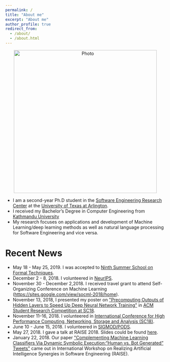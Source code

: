 ```yaml
---
permalink: /
title: "About me"
excerpt: "About me"
author_profile: true
redirect_from: 
  - /about/
  - /about.html
---
```


<p align="center">
  <img src="https://50417.github.io/files/Sohil_IMG.jpg?raw=true" alt="Photo" style="width: 450px;"/> 
</p>

* I am a second-year Ph.D student in the [Software Engineering Research Center](https://cse.uta.edu/research/centers-labs.php#serc) at the [University of Texas at Arlington](https://www.uta.edu). 
* I received my Bachelor’s Degree in Computer Engineering from [Kathmandu University](ku.edu.np) 
*  My research focuses on applications and development of Machine Learning/deep learning methods as well as natural language processing for Software Engineering and vice versa.


# Recent News

* May 18 - May 25, 2019. I was accepted to [Ninth Summer School on Formal Techniques](http://fm.csl.sri.com/SSFT19/).
* December 2 - 8, 2018. I volunteered in [NeurIPS](https://nips.cc/Conferences/2018).
* November 30 - December 2,2018. I received travel grant to attend Self-Organizing Conference on Machine Learning (https://sites.google.com/view/socml-2018/home).
* November 13, 2018, I presented my poster on ["Precomputing Outputs of Hidden Layers to Speed Up Deep Neural Network Training"]( https://sc18.supercomputing.org/proceedings/src_poster/src_poster_pages/spost127.html) in [ACM Student Research Competition at SC18](https://sc18.supercomputing.org/session/?sess=sess325).
* November 11–16, 2018. I volunteered in [International Conference for High Performance Computing, Networking, Storage and Analysis (SC18)](https://sc18.supercomputing.org/).
* June 10 - June 15, 2018. I volunteered in [SIGMOD/PODS](https://sigmod2018.org/).
* May 27, 2018. I gave a talk at RAISE 2018. Slides could be found [here](http://ranger.uta.edu/~csallner/papers/Shrestha18Complementing_Slides.pptx).
* January 22, 2018. Our paper ["Complementing Machine Learning Classifiers Via Dynamic Symbolic Execution:“Human vs. Bot Generated” Tweets"](http://ranger.uta.edu/~csallner/papers/Shrestha18Complementing.pdf) came out in International Workshop on Realizing Artificial Intelligence Synergies in Software Engineering (RAISE).
